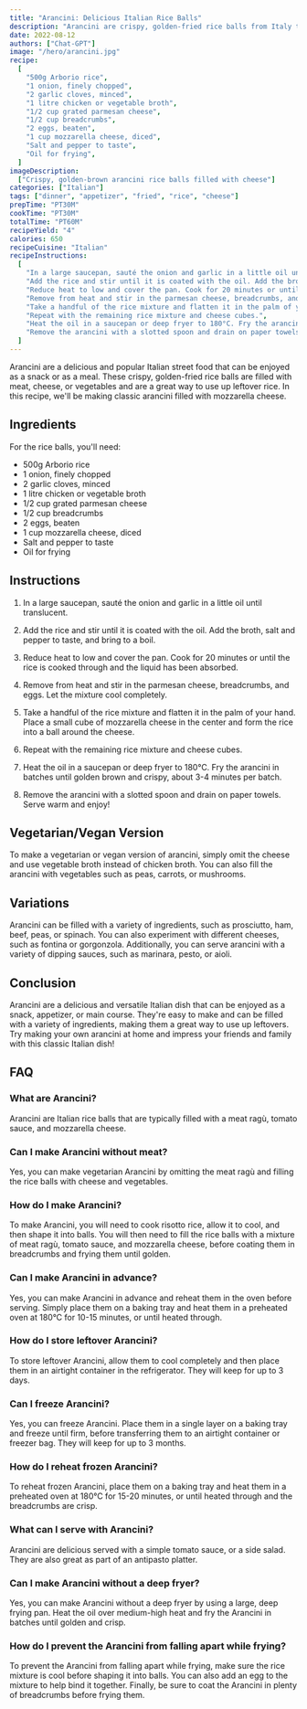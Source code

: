 ```yaml
---
title: "Arancini: Delicious Italian Rice Balls"
description: "Arancini are crispy, golden-fried rice balls from Italy that are filled with meat, cheese or vegetables. Learn how to make this classic Italian dish with our easy-to-follow recipe."
date: 2022-08-12
authors: ["Chat-GPT"]
image: "/hero/arancini.jpg"
recipe:
  [
    "500g Arborio rice",
    "1 onion, finely chopped",
    "2 garlic cloves, minced",
    "1 litre chicken or vegetable broth",
    "1/2 cup grated parmesan cheese",
    "1/2 cup breadcrumbs",
    "2 eggs, beaten",
    "1 cup mozzarella cheese, diced",
    "Salt and pepper to taste",
    "Oil for frying",
  ]
imageDescription:
  ["Crispy, golden-brown arancini rice balls filled with cheese"]
categories: ["Italian"]
tags: ["dinner", "appetizer", "fried", "rice", "cheese"]
prepTime: "PT30M"
cookTime: "PT30M"
totalTime: "PT60M"
recipeYield: "4"
calories: 650
recipeCuisine: "Italian"
recipeInstructions:
  [
    "In a large saucepan, sauté the onion and garlic in a little oil until translucent.",
    "Add the rice and stir until it is coated with the oil. Add the broth, salt and pepper to taste, and bring to a boil.",
    "Reduce heat to low and cover the pan. Cook for 20 minutes or until the rice is cooked through and the liquid has been absorbed.",
    "Remove from heat and stir in the parmesan cheese, breadcrumbs, and eggs. Let the mixture cool completely.",
    "Take a handful of the rice mixture and flatten it in the palm of your hand. Place a small cube of mozzarella cheese in the center and form the rice into a ball around the cheese.",
    "Repeat with the remaining rice mixture and cheese cubes.",
    "Heat the oil in a saucepan or deep fryer to 180°C. Fry the arancini in batches until golden brown and crispy, about 3-4 minutes per batch.",
    "Remove the arancini with a slotted spoon and drain on paper towels. Serve warm and enjoy!",
  ]
---
```


Arancini are a delicious and popular Italian street food that can be enjoyed as a snack or as a meal. These crispy, golden-fried rice balls are filled with meat, cheese, or vegetables and are a great way to use up leftover rice. In this recipe, we'll be making classic arancini filled with mozzarella cheese.

## Ingredients

For the rice balls, you'll need:

- 500g Arborio rice
- 1 onion, finely chopped
- 2 garlic cloves, minced
- 1 litre chicken or vegetable broth
- 1/2 cup grated parmesan cheese
- 1/2 cup breadcrumbs
- 2 eggs, beaten
- 1 cup mozzarella cheese, diced
- Salt and pepper to taste
- Oil for frying

## Instructions

1. In a large saucepan, sauté the onion and garlic in a little oil until translucent.

2. Add the rice and stir until it is coated with the oil. Add the broth, salt and pepper to taste, and bring to a boil.

3. Reduce heat to low and cover the pan. Cook for 20 minutes or until the rice is cooked through and the liquid has been absorbed.

4. Remove from heat and stir in the parmesan cheese, breadcrumbs, and eggs. Let the mixture cool completely.

5. Take a handful of the rice mixture and flatten it in the palm of your hand. Place a small cube of mozzarella cheese in the center and form the rice into a ball around the cheese.

6. Repeat with the remaining rice mixture and cheese cubes.

7. Heat the oil in a saucepan or deep fryer to 180°C. Fry the arancini in batches until golden brown and crispy, about 3-4 minutes per batch.

8. Remove the arancini with a slotted spoon and drain on paper towels. Serve warm and enjoy!

## Vegetarian/Vegan Version

To make a vegetarian or vegan version of arancini, simply omit the cheese and use vegetable broth instead of chicken broth. You can also fill the arancini with vegetables such as peas, carrots, or mushrooms.

## Variations

Arancini can be filled with a variety of ingredients, such as prosciutto, ham, beef, peas, or spinach. You can also experiment with different cheeses, such as fontina or gorgonzola. Additionally, you can serve arancini with a variety of dipping sauces, such as marinara, pesto, or aioli.

## Conclusion

Arancini are a delicious and versatile Italian dish that can be enjoyed as a snack, appetizer, or main course. They're easy to make and can be filled with a variety of ingredients, making them a great way to use up leftovers. Try making your own arancini at home and impress your friends and family with this classic Italian dish!

## FAQ

### What are Arancini?

Arancini are Italian rice balls that are typically filled with a meat ragù, tomato sauce, and mozzarella cheese.

### Can I make Arancini without meat?

Yes, you can make vegetarian Arancini by omitting the meat ragù and filling the rice balls with cheese and vegetables.

### How do I make Arancini?

To make Arancini, you will need to cook risotto rice, allow it to cool, and then shape it into balls. You will then need to fill the rice balls with a mixture of meat ragù, tomato sauce, and mozzarella cheese, before coating them in breadcrumbs and frying them until golden.

### Can I make Arancini in advance?

Yes, you can make Arancini in advance and reheat them in the oven before serving. Simply place them on a baking tray and heat them in a preheated oven at 180°C for 10-15 minutes, or until heated through.

### How do I store leftover Arancini?

To store leftover Arancini, allow them to cool completely and then place them in an airtight container in the refrigerator. They will keep for up to 3 days.

### Can I freeze Arancini?

Yes, you can freeze Arancini. Place them in a single layer on a baking tray and freeze until firm, before transferring them to an airtight container or freezer bag. They will keep for up to 3 months.

### How do I reheat frozen Arancini?

To reheat frozen Arancini, place them on a baking tray and heat them in a preheated oven at 180°C for 15-20 minutes, or until heated through and the breadcrumbs are crisp.

### What can I serve with Arancini?

Arancini are delicious served with a simple tomato sauce, or a side salad. They are also great as part of an antipasto platter.

### Can I make Arancini without a deep fryer?

Yes, you can make Arancini without a deep fryer by using a large, deep frying pan. Heat the oil over medium-high heat and fry the Arancini in batches until golden and crisp.

### How do I prevent the Arancini from falling apart while frying?

To prevent the Arancini from falling apart while frying, make sure the rice mixture is cool before shaping it into balls. You can also add an egg to the mixture to help bind it together. Finally, be sure to coat the Arancini in plenty of breadcrumbs before frying them.
